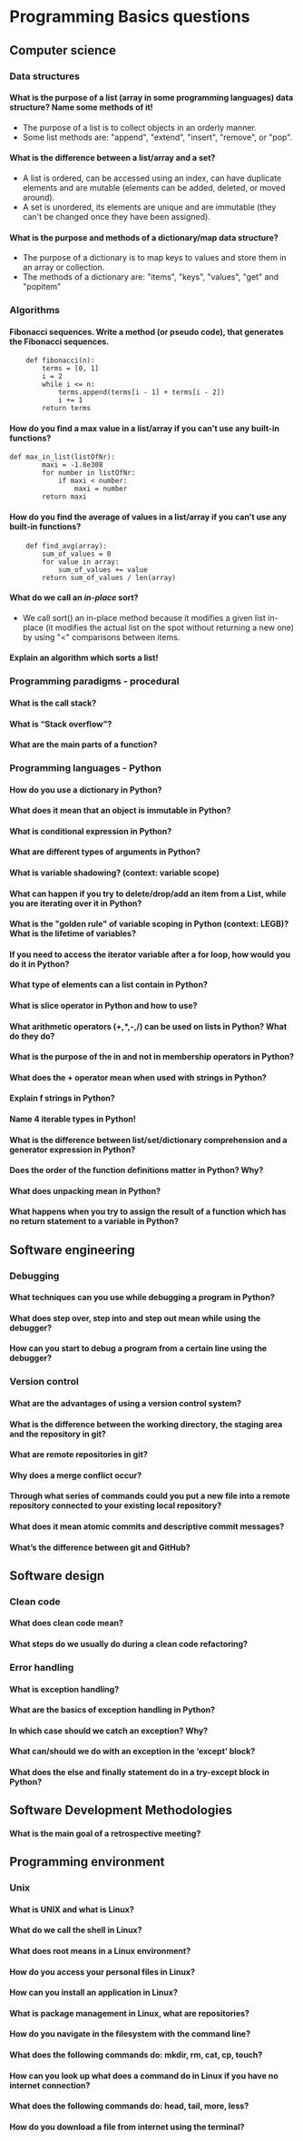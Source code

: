 # Programming Basics questions

## Computer science

### Data structures

#### What is the purpose of a list (array in some programming languages) data structure? Name some methods of it!
* The purpose of a list is to collect objects in an orderly manner. 
* Some list methods are: "append", "extend", "insert", "remove", or "pop".

#### What is the difference between a list/array and a set?
* A list is ordered, can be accessed using an index, can have duplicate elements and are mutable (elements can be added, deleted, or moved around). 
* A set is unordered, its elements are unique and are immutable (they can't be changed once they have been assigned).

#### What is the purpose and methods of a dictionary/map data structure?
* The purpose of a dictionary is to map keys to values and store them in an array or collection. 
* The methods of a dictionary are: "items", "keys", "values", "get" and "popitem"

### Algorithms

#### Fibonacci sequences. Write a method (or pseudo code), that generates the Fibonacci sequences.
```
    def fibonacci(n):
        terms = [0, 1]
        i = 2
        while i <= n:
            terms.append(terms[i - 1] + terms[i - 2])
            i += 1
        return terms
```

#### How do you find a max value in a list/array if you can’t use any built-in functions?
```
def max_in_list(listOfNr):
        maxi = -1.8e308
        for number in listOfNr:
            if maxi < number:
                maxi = number
        return maxi
```

#### How do you find the average of values in a list/array if you can’t use any built-in functions?
```
    def find_avg(array):
        sum_of_values = 0
        for value in array:
            sum_of_values += value
        return sum_of_values / len(array)
```
#### What do we call an *in-place* sort?
* We call sort() an in-place method because it modifies a given list in-place (it modifies the actual list on the spot without returning a new one) by using "<" comparisons between items.
#### Explain an algorithm which sorts a list!

### Programming paradigms - procedural

#### What is the call stack?
#### What is “Stack overflow”?
#### What are the main parts of a function?

### Programming languages - Python  
#### How do you use a dictionary in Python?
#### What does it mean that an object is immutable in Python?
#### What is conditional expression in Python?
#### What are different types of arguments in Python?
#### What is variable shadowing? (context: variable scope)
#### What can happen if you try to delete/drop/add an item from a List, while you are iterating over it in Python?
#### What is the "golden rule" of variable scoping in Python (context: LEGB)? What is the lifetime of variables?
#### If you need to access the iterator variable after a for loop, how would you do it in Python?
#### What type of elements can a list contain in Python?
#### What is slice operator in Python and how to use?
#### What arithmetic operators (+,*,-,/) can be used on lists in Python? What do they do?
#### What is the purpose of the in and not in membership operators in Python?
#### What does the + operator mean when used with strings in Python?
#### Explain f strings in Python?
#### Name 4 iterable types in Python!
#### What is the difference between list/set/dictionary comprehension and a generator expression in Python?
#### Does the order of the function definitions matter in Python? Why?
#### What does unpacking mean in Python?
#### What happens when you try to assign the result of a function which has no return statement to a variable in Python?

## Software engineering

### Debugging

#### What techniques can you use while debugging a program in Python?
#### What does step over, step into and step out mean while using the debugger?
#### How can you start to debug a program from a certain line using the debugger?

### Version control

#### What are the advantages of using a version control system?
#### What is the difference between the working directory, the staging area and the repository in git?
#### What are remote repositories in git?
#### Why does a merge conflict occur?
#### Through what series of commands could you put a new file into a remote repository connected to your existing local repository?
#### What does it mean atomic commits and descriptive commit messages?
#### What’s the difference between git and GitHub?

## Software design

### Clean code

#### What does clean code mean?
#### What steps do we usually do during a clean code refactoring?

### Error handling

#### What is exception handling?
#### What are the basics of exception handling in Python?
#### In which case should we catch an exception? Why?
#### What can/should we do with an exception in the ‘except’ block?
#### What does the else and finally statement do in a try-except block in Python?

## Software Development Methodologies

#### What is the main goal of a retrospective meeting?

## Programming environment

### Unix

#### What is UNIX and what is Linux?
#### What do we call the shell in Linux?
#### What does root means in a Linux environment?
#### How do you access your personal files in Linux?
#### How can you install an application in Linux?
#### What is package management in Linux, what are repositories?
#### How do you navigate in the filesystem with the command line?
#### What does the following commands do: mkdir, rm, cat, cp, touch?
#### How can you look up what does a command do in Linux if you have no internet connection?
#### What does the following commands do: head, tail, more, less?
#### How do you download a file from internet using the terminal?
